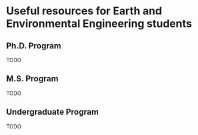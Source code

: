 Useful resources for Earth and Environmental Engineering students
=================================================================

Ph.D. Program
-------------

TODO

M.S. Program
------------

TODO

Undergraduate Program
---------------------

TODO
